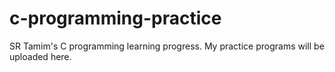 # c-programming-practice
SR Tamim's C programming learning progress. My practice programs will be uploaded here.
